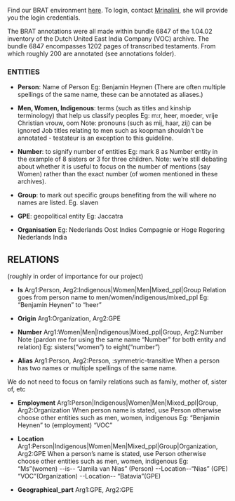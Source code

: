 Find our BRAT environment [here](https://brat.create.humanities.uva.nl/index.xhtml#/). 
To login, contact [Mrinalini](m.luthra@uva.nl), she will provide you the login credentials.

The BRAT annotations were all made within bundle 6847 of the 1.04.02 inventory of the Dutch United East India Company (VOC) archive. The bundle 6847 encompasses 1202 pages of transcribed testaments. From which roughly 200 are annotated (see annotations folder).  



### ENTITIES

- **Person**: Name of Person
Eg: Benjamin Heynen (There are often multiple spellings of the same name, these can be annotated as aliases.)


- **Men, Women, Indigenous**: terms (such as titles and kinship terminology) that help us classify peoples 
Eg: m:r, heer, moeder, vrije Christian vrouw, oom
Note: pronouns (such as mij, haar, zij) can be ignored 
Job titles relating to men such as koopman shouldn’t be annotated - testateur is an exception to this guideline.

- **Number**: to signify number of entities
Eg: mark 8 as Number entity in the example of 8 sisters or 3 for three children.
Note: we’re still debating about whether it is useful to focus on the number of mentions (say Women) rather than the exact number (of women mentioned in these archives).

- **Group**: to mark out specific groups benefiting from the will where no names are listed.
Eg. slaven

- **GPE**: geopolitical entity
Eg: Jaccatra

- **Organisation** 
Eg: Nederlands Oost Indies Compagnie or Hoge Regering Nederlands India


## RELATIONS 
(roughly in order of importance for our project)

- **Is** Arg1:Person, Arg2:Indigenous|Women|Men|Mixed_ppl|Group
Relation goes from person name to men/women/indigenous/mixed_ppl
Eg: “Benjamin Heynen” to “heer”


- **Origin** Arg1:Organization, Arg2:GPE


- **Number**  Arg1:Women|Men|Indigenous|Mixed_ppl|Group, Arg2:Number
Note (pardon me for using the same name “Number” for both entity and relation)
Eg: sisters(“women”) to eight(“number”)


- **Alias**  Arg1:Person, Arg2:Person, <REL-TYPE>:symmetric-transitive
When a person has two names or multiple spellings of the same name.

We do not need to focus on family relations such as family, mother of, sister of, etc


- **Employment**  Arg1:Person|Indigenous|Women|Men|Mixed_ppl|Group, Arg2:Organization
When person name is stated, use Person otherwise choose other entities such as men, women, indigenous
Eg: “Benjamin Heynen” to (employment) “VOC”


- **Location**  Arg1:Person|Indigenous|Women|Men|Mixed_ppl|Group|Organization, Arg2:GPE
When a person’s name is stated, use Person otherwise choose other entities such as men, women, indigenous
Eg: “Ms”(women) --is-- “Jamila van Nias” (Person) --Location--“Nias” (GPE)
“VOC”(Organization) --Location-- “Batavia”(GPE)

- **Geographical_part**  Arg1:GPE,    Arg2:GPE



